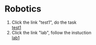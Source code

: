 # Robotics 
1. Click the link "test1", do the task <br>
[test1](https://forms.gle/NQk58Ak1iLmeTS4T8) <br>
1. Click the link "lab", follow the instuction <br>
[lab1](https://drive.google.com/file/d/1DDo4P__R5uvb4EN29T-SuzoJVTE9Js1A/view?usp=sharing)